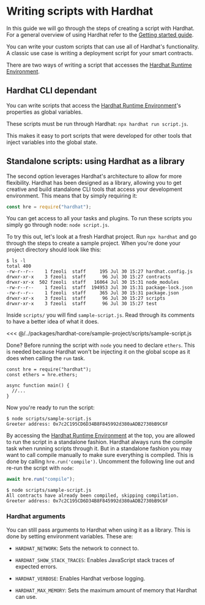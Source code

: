 # Writing scripts with Hardhat

In this guide we will go through the steps of creating a script with Hardhat. For a general overview of using Hardhat refer to the [Getting started guide].

You can write your custom scripts that can use all of Hardhat's functionality. A classic use case is writing a deployment script for your smart contracts. 

There are two ways of writing a script that accesses the [Hardhat Runtime Environment].

## Hardhat CLI dependant

You can write scripts that access the [Hardhat Runtime Environment]'s properties
as global variables.

These scripts must be run through Hardhat: `npx hardhat run script.js`. 

This makes it easy to port scripts that were developed for other tools that inject variables into the global state. 

## Standalone scripts: using Hardhat as a library

The second option leverages Hardhat's architecture to allow for more flexibility. Hardhat has been designed as a library, allowing you to get creative and build standalone CLI tools that access your development environment. This means that by simply requiring it:

```js
const hre = require("hardhat");
```

You can get access to all your tasks and plugins. To run these scripts you simply go through node: `node script.js`.

To try this out, let's look at a fresh Hardhat project. Run `npx hardhat` and go through the steps to create a sample project. When you're done your project directory should look like this:

```
$ ls -l
total 400
-rw-r--r--    1 fzeoli  staff     195 Jul 30 15:27 hardhat.config.js
drwxr-xr-x    3 fzeoli  staff      96 Jul 30 15:27 contracts
drwxr-xr-x  502 fzeoli  staff   16064 Jul 30 15:31 node_modules
-rw-r--r--    1 fzeoli  staff  194953 Jul 30 15:31 package-lock.json
-rw-r--r--    1 fzeoli  staff     365 Jul 30 15:31 package.json
drwxr-xr-x    3 fzeoli  staff      96 Jul 30 15:27 scripts
drwxr-xr-x    3 fzeoli  staff      96 Jul 30 15:27 test
```

Inside `scripts/` you will find `sample-script.js`. Read through its comments to have a better idea of what it does.

<<< @/../packages/hardhat-core/sample-project/scripts/sample-script.js

Done? Before running the script with `node` you need to declare `ethers`. This is needed because Hardhat won't be injecting it on the global scope as it does when calling the `run` task.

```js{2}
const hre = require("hardhat");
const ethers = hre.ethers;

async function main() {
  //...
}
```

Now you're ready to run the script:

```
$ node scripts/sample-script.js
Greeter address: 0x7c2C195CD6D34B8F845992d380aADB2730bB9C6F
```

By accessing the [Hardhat Runtime Environment] at the top, you are allowed to run the script in a standalone fashion. Hardhat always runs the compile task when running scripts through it. But in a standalone fashion you may want to call compile manually to make sure everything is compiled. This is done by calling `hre.run('compile')`. Uncomment the following line out and re-run the script with `node`:

```js
await hre.run("compile");
```

```
$ node scripts/sample-script.js
All contracts have already been compiled, skipping compilation.
Greeter address: 0x7c2C195CD6D34B8F845992d380aADB2730bB9C6F
```

### Hardhat arguments

You can still pass arguments to Hardhat when using it as a library. This is done
by setting environment variables. These are: 

* `HARDHAT_NETWORK`: Sets the network to connect to.

* `HARDHAT_SHOW_STACK_TRACES`: Enables JavaScript stack traces of expected errors.

* `HARDHAT_VERBOSE`: Enables Hardhat verbose logging.

* `HARDHAT_MAX_MEMORY`: Sets the maximum amount of memory that Hardhat can use.

   

[Hardhat Runtime Environment]: ../advanced/hardhat-runtime-environment.md
[Getting started guide]: ../getting-started/README.md
